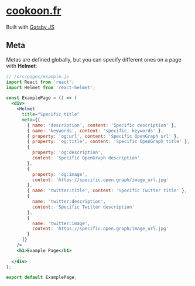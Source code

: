 # [cookoon.fr](https://cookoon.fr/)

Built with [Gatsby JS](https://www.gatsbyjs.org/)

## Meta

Metas are defined globally, but you can specify different ones on a page with **Helmet**:

```jsx
// /src/pages/example.js
import React from 'react';
import Helmet from 'react-helmet';

const ExamplePage = () => (
  <div>
    <Helmet
      title="Specific title"
      meta={[
        { name: 'description', content: 'Specific description' },
        { name: 'keywords', content: 'specific, keywords' },
        { property: 'og:url', content: 'Specific OpenGraph url' },
        { property: 'og:title', content: 'Specific OpenGraph title' },
        {
          property: 'og:description',
          content: 'Specific OpenGraph description'
        },
        {
          property: 'og:image',
          content: 'https://specific.open.graph/image_url.jpg'
        },
        { name: 'twitter:title', content: 'Specific Twitter title' },
        {
          name: 'twitter:description',
          content: 'Specific Twitter description'
        },
        {
          name: 'twitter:image',
          content: 'https://specific.open.graph/image_url.jpg'
        }
      ]}
    />
    <h1>Example Page</h1>
    ...
  </div>
);

export default ExamplePage;
```
